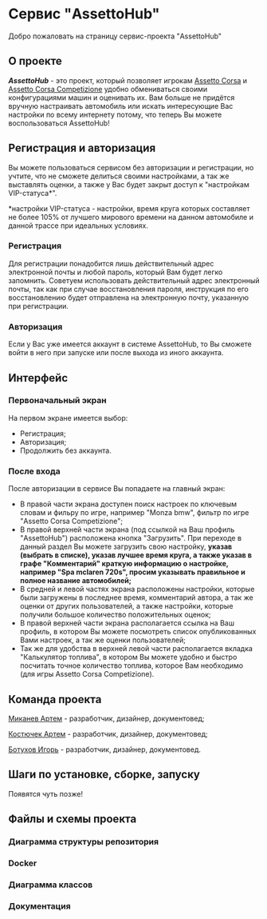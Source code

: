 # Сервис "AssettoHub"
Добро пожаловать на страницу сервис-проекта "AssettoHub"


## О проекте

**_AssettoHub_** - это проект, который позволяет игрокам [Assetto Corsa](https://store.steampowered.com/app/244210/Assetto_Corsa/) и [Assetto Corsa Competizione](https://store.steampowered.com/app/805550/Assetto_Corsa_Competizione/) удобно обмениваться своими конфигурациями машин и оценивать их. Вам больше не придётся вручную настраивать автомобиль или искать интересующие Вас настройки по всему интернету потому, что теперь Вы можете воспользоваться AssettoHub! 

## Регистрация и авторизация
Вы можете пользоваться сервисом без авторизации и регистрации, но учтите, что не сможете делиться своими настройками, а так же выставлять оценки, а также у Вас будет закрыт доступ к "настройкам VIP-статуса*". 

*настройки VIP-статуса - настройки, время круга которых составляет не более 105% от лучшего мирового времени на данном автомобиле и данной трассе при идеальных условиях.

### Регистрация
Для регистрации понадобится лишь действительный адрес электронной почты и любой пароль, который Вам будет легко запомнить. Советуем использовать действительный адрес электронный почты, так как при случае восстановления пароля, инструкция по его восстановлению будет отправлена на электронную почту, указанную при регистрации.

### Авторизация
Если у Вас уже имеется аккаунт в системе AssettoHub, то Вы сможете войти в него при запуске или после выхода из иного аккаунта.

## Интерфейс

### Первоначальный экран

На первом экране имеется выбор:
* Регистрация;
* Авторизация;
* Продолжить без аккаунта.

### После входа

После авторизации в сервисе Вы попадаете на главный экран:
* В правой части экрана доступен поиск настроек по ключевым словам и фильру по игре, например "Monza bmw", фильтр по игре "Assetto Corsa Competizione";
* В правой верхней части экрана (под ссылкой на Ваш профиль "AssettoHub") расположена кнопка "Загрузить". При переходе в данный раздел Вы можете загрузить свою настройку, **указав (выбрать в списке), указав лучшее время круга, а также указав в графе "Комментарий" краткую информацию о настройке, например "Spa mclaren 720s", просим указывать правильное и полное название автомобилей;**
* В средней и левой частях экрана расположены настройки, которые были загружены в последнее время, комментарий автора, а так же оценки от других пользователей, а также настройки, которые получили большое количество положительных оценок;
* В правой верхней части экрана располагается ссылка на Ваш профиль, в котором Вы можете посмотреть список опубликованных Вами настроек, а так же оценки пользователей;
* Так же для удобства в верхней левой части располагается вкладка "Калькулятор топлива", в котором Вы можете удобно и быстро посчитать точное количество топлива, которое Вам необходимо (для игры Assetto Corsa Competizione).

##  Команда проекта

[Миканев Артем](https://github.com/Jesass351) - разработчик, дизайнер, документовед;

[Костючек Артем](https://github.com/WadKos) - разработчик, дизайнер, документовед;

[Ботухов Игорь](https://github.com/igor2323) - разработчик, дизайнер, документовед.



##  Шаги по установке, сборке, запуску

Появятся чуть позже!


## Файлы и схемы проекта

### Диаграмма структуры репозитория

### Docker

### Диаграмма классов

###  Документация




